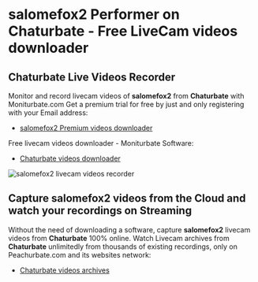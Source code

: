 # salomefox2 Performer on Chaturbate - Free LiveCam videos downloader

## Chaturbate Live Videos Recorder

Monitor and record livecam videos of **salomefox2** from **Chaturbate** with Moniturbate.com
Get a premium trial for free by just and only registering with your Email address:
* [salomefox2 Premium videos downloader](https://moniturbate.com/request-demo-licence-key.html)

Free livecam videos downloader - Moniturbate Software:
* [Chaturbate videos downloader](https://moniturbate.com/moniturbate-download-software.html)

![salomefox2 livecam videos recorder](https://peachurnet.com/templates/moniturbate-software.png)


## Capture salomefox2 videos from the Cloud and watch your recordings on Streaming

Without the need of downloading a software, capture **salomefox2** livecam videos from **Chaturbate** 100% online.
Watch Livecam archives from **Chaturbate** unlimitedly from thousands of existing recordings, only on Peachurbate.com and its websites network:
* [Chaturbate videos archives](https://peachurnet.com/)